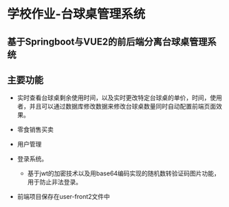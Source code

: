 # 学校作业-台球桌管理系统

## 基于Springboot与VUE2的前后端分离台球桌管理系统

## 主要功能

- 实时查看台球桌剩余使用时间，以及实时更改特定台球桌的单价，时间，使用者，并且可以通过数据库修改数据来修改台球桌数量同时自动配置前端页面效果。
- 零食销售买卖
- 用户管理
- 登录系统。
  - 基于jwt的加密技术以及用base64编码实现的随机数转验证码图片功能，用于防止非法登录。


- 前端项目保存在user-front2文件中
